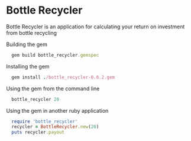 # Bottle Recycler

Bottle Recycler is an application for calculating your return on investment from bottle recycling

Building the gem

```ruby
  gem build bottle_recycler.gemspec
```

Installing the gem

```ruby
  gem install ./bottle_recycler-0.0.2.gem
```

Using the gem from the command line

```ruby
  bottle_recycler 20
```

Using the gem in another ruby application

```ruby
  require 'bottle_recycler'
  recycler = BottleRecycler.new(20)
  puts recycler.payout
```
